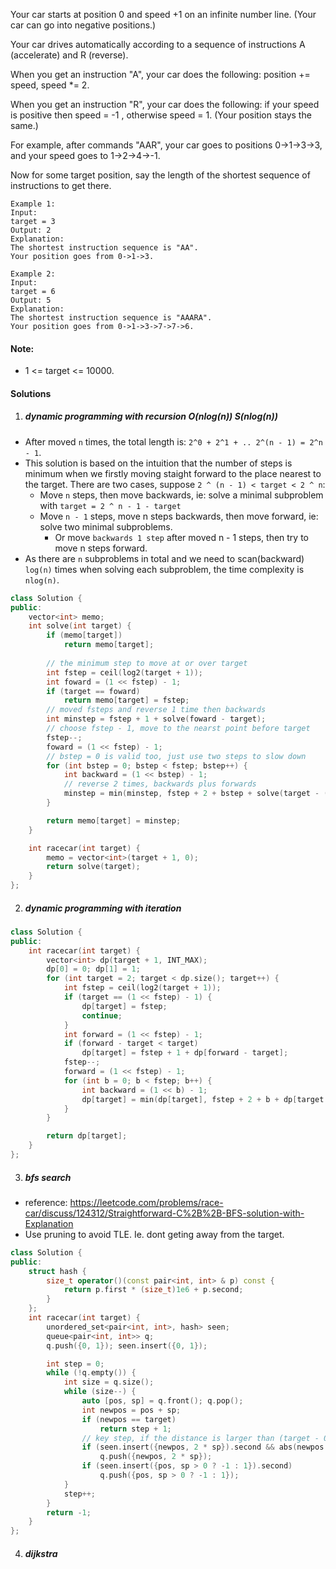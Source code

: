 Your car starts at position 0 and speed +1 on an infinite number line.  (Your car can go into negative positions.)

Your car drives automatically according to a sequence of instructions A (accelerate) and R (reverse).

When you get an instruction "A", your car does the following: position += speed, speed *= 2.

When you get an instruction "R", your car does the following: if your speed is positive then speed = -1 , otherwise speed = 1.  (Your position stays the same.)

For example, after commands "AAR", your car goes to positions 0->1->3->3, and your speed goes to 1->2->4->-1.

Now for some target position, say the length of the shortest sequence of instructions to get there.

```
Example 1:
Input: 
target = 3
Output: 2
Explanation: 
The shortest instruction sequence is "AA".
Your position goes from 0->1->3.

Example 2:
Input: 
target = 6
Output: 5
Explanation: 
The shortest instruction sequence is "AAARA".
Your position goes from 0->1->3->7->7->6.
```

 

#### Note:

-    1 <= target <= 10000.


#### Solutions

1. ##### dynamic programming with recursion  O(nlog(n)) S(nlog(n))

- After moved `n` times, the total length is: `2^0 + 2^1 + .. 2^(n - 1) = 2^n - 1`.
- This solution is based on the intuition that the number of steps is minimum when we firstly moving staight forward to the place nearest to the target. There are two cases, suppose `2 ^ (n - 1) < target < 2 ^ n`:
    - Move `n` steps, then move backwards, ie: solve a minimal subproblem with `target = 2 ^ n - 1 - target`
    - Move `n - 1` steps, move n steps backwards, then move forward, ie: solve two minimal subproblems.
        -  Or move `backwards 1 step` after moved n - 1 steps, then try to move n steps forward.
- As there are `n` subproblems in total and we need to scan(backward) `log(n)` times when solving each subproblem, the time complexity is `nlog(n)`.

```c++
class Solution {
public:
    vector<int> memo;
    int solve(int target) {
        if (memo[target])
            return memo[target];
        
        // the minimum step to move at or over target
        int fstep = ceil(log2(target + 1));
        int foward = (1 << fstep) - 1;
        if (target == foward)
            return memo[target] = fstep;
        // moved fsteps and reverse 1 time then backwards
        int minstep = fstep + 1 + solve(foward - target);
        // choose fstep - 1, move to the nearst point before target
        fstep--;
        foward = (1 << fstep) - 1;
        // bstep = 0 is valid too, just use two steps to slow down
        for (int bstep = 0; bstep < fstep; bstep++) {
            int backward = (1 << bstep) - 1;
            // reverse 2 times, backwards plus forwards
            minstep = min(minstep, fstep + 2 + bstep + solve(target - (foward - backward)));
        }

        return memo[target] = minstep;
    }

    int racecar(int target) {
        memo = vector<int>(target + 1, 0);
        return solve(target);
    }
};
```



2. ##### dynamic programming with iteration

```c++
class Solution {
public:
    int racecar(int target) {
        vector<int> dp(target + 1, INT_MAX);
        dp[0] = 0; dp[1] = 1;
        for (int target = 2; target < dp.size(); target++) {
            int fstep = ceil(log2(target + 1));
            if (target == (1 << fstep) - 1) {
                dp[target] = fstep;
                continue;
            }
            int forward = (1 << fstep) - 1;
            if (forward - target < target)
                dp[target] = fstep + 1 + dp[forward - target];
            fstep--;
            forward = (1 << fstep) - 1;
            for (int b = 0; b < fstep; b++) {
                int backward = (1 << b) - 1;
                dp[target] = min(dp[target], fstep + 2 + b + dp[target - forward + backward]);
            }
        }

        return dp[target];
    }
};
```



3. ##### bfs search

- reference: https://leetcode.com/problems/race-car/discuss/124312/Straightforward-C%2B%2B-BFS-solution-with-Explanation
- Use pruning to avoid TLE. Ie. dont geting away from the target.

```c++
class Solution {
public:
    struct hash {
        size_t operator()(const pair<int, int> & p) const {
            return p.first * (size_t)1e6 + p.second;
        }
    };
    int racecar(int target) {
        unordered_set<pair<int, int>, hash> seen;
        queue<pair<int, int>> q;
        q.push({0, 1}); seen.insert({0, 1});

        int step = 0;
        while (!q.empty()) {
            int size = q.size();
            while (size--) {
                auto [pos, sp] = q.front(); q.pop();
                int newpos = pos + sp;
                if (newpos == target)
                    return step + 1;
                // key step, if the distance is larger than (target - 0), skip
                if (seen.insert({newpos, 2 * sp}).second && abs(newpos - target) < target)
                    q.push({newpos, 2 * sp});
                if (seen.insert({pos, sp > 0 ? -1 : 1}).second)
                    q.push({pos, sp > 0 ? -1 : 1});
            }
            step++;
        }
        return -1;
    }
};
```


4. ##### dijkstra


